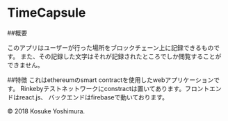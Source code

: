 # TimeCapsule

##概要

このアプリはユーザーが行った場所をブロックチェーン上に記録できるものです。
また、その記録した文字はそれが記録されたところでしか閲覧することができません。

##特徴
これはethereumのsmart contractを使用したwebアプリケーションです。
Rinkebyテストネットワークにconstractは置いてあります。フロントエンドはreact.js、
バックエンドはfirebaseで動いております。

© 2018 Kosuke Yoshimura.
